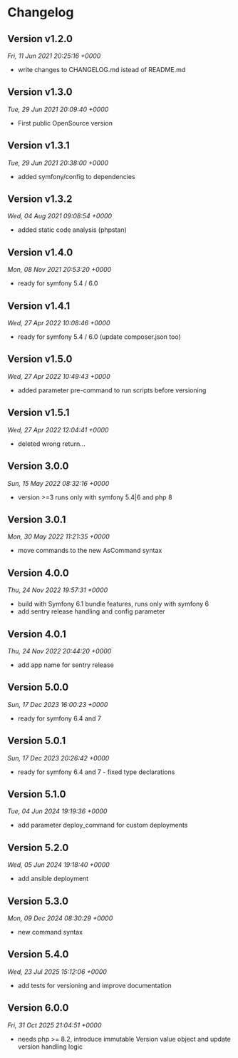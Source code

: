# Changelog

## Version v1.2.0
*Fri, 11 Jun 2021 20:25:16 +0000*
- write changes to CHANGELOG.md istead of README.md


## Version v1.3.0
*Tue, 29 Jun 2021 20:09:40 +0000*
- First public OpenSource version


## Version v1.3.1
*Tue, 29 Jun 2021 20:38:00 +0000*
- added symfony/config to dependencies


## Version v1.3.2
*Wed, 04 Aug 2021 09:08:54 +0000*
- added static code analysis (phpstan)


## Version v1.4.0
*Mon, 08 Nov 2021 20:53:20 +0000*
- ready for symfony 5.4 / 6.0


## Version v1.4.1
*Wed, 27 Apr 2022 10:08:46 +0000*
- ready for symfony 5.4 / 6.0 (update composer.json too)


## Version v1.5.0
*Wed, 27 Apr 2022 10:49:43 +0000*
- added parameter pre-command to run scripts before versioning


## Version v1.5.1
*Wed, 27 Apr 2022 12:04:41 +0000*
- deleted wrong return...


## Version 3.0.0
*Sun, 15 May 2022 08:32:16 +0000*
- version >=3 runs only with symfony 5.4|6 and php 8


## Version 3.0.1
*Mon, 30 May 2022 11:21:35 +0000*
- move commands to the new AsCommand syntax


## Version 4.0.0
*Thu, 24 Nov 2022 19:57:31 +0000*
- build with Symfony 6.1 bundle features, runs only with symfony 6
- add sentry release handling and config parameter


## Version 4.0.1
*Thu, 24 Nov 2022 20:44:20 +0000*
- add app name for sentry release


## Version 5.0.0
*Sun, 17 Dec 2023 16:00:23 +0000*
- ready for symfony 6.4 and 7


## Version 5.0.1
*Sun, 17 Dec 2023 20:26:42 +0000*
- ready for symfony 6.4 and 7 - fixed type declarations


## Version 5.1.0
*Tue, 04 Jun 2024 19:19:36 +0000*
- add parameter deploy_command for custom deployments


## Version 5.2.0
*Wed, 05 Jun 2024 19:18:40 +0000*
- add ansible deployment


## Version 5.3.0
*Mon, 09 Dec 2024 08:30:29 +0000*
- new command syntax


## Version 5.4.0
*Wed, 23 Jul 2025 15:12:06 +0000*
- add tests for versioning and improve documentation


## Version 6.0.0
*Fri, 31 Oct 2025 21:04:51 +0000*
- needs php >= 8.2, introduce immutable Version value object and update version handling logic
